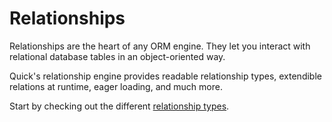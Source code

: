 # Relationships

Relationships are the heart of any ORM engine. They let you interact with
relational database tables in an object-oriented way.

Quick's relationship engine provides readable relationship types, extendible
relations at runtime, eager loading, and much more.

Start by checking out the different [relationship types](relationship-types/).
